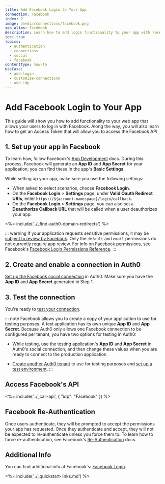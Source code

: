 ```yaml
---
title: Add Facebook Login to Your App
connection: Facebook
index: 2
image: /media/connections/facebook.png
seo_alias: facebook
description: Learn how to add login functionality to your app with Facebook. You will need to generate keys, copy these into your Auth0 settings, and enable the connection.
toc: true
topics:
  - authentication
  - connections
  - social
  - facebook
contentType: how-to
useCase:
  - add-login
  - customize-connections
  - add-idp
---
```

# Add Facebook Login to Your App

This guide will show you how to add functionality to your web app that allows your users to log in with Facebook. Along the way, you will also learn how to get an Access Token that will allow you to access the Facebook API.

## 1. Set up your app in Facebook

To learn how, follow Facebook's [App Development](https://developers.facebook.com/docs/apps) docs. During this process, Facebook will generate an **App ID** and **App Secret** for your application; you can find these in the app's **Basic Settings**.

While setting up your app, make sure you use the following settings:

* When asked to select scenarios, choose **Facebook Login**.
* On the **Facebook Login** > **Settings** page, under **Valid Oauth Redirect URIs**, enter `https://${account.namespace}/login/callback`.
* On the **Facebook Login** > **Settings** page, you can also set a **Deauthorize Callback URL** that will be called when a user deauthorizes your app.

<%= include('../_find-auth0-domain-redirects') %>

::: warning
If your application requests sensitive permissions, it may be [subject to review by Facebook](https://developers.facebook.com/docs/apps/review/). Only the `default` and `email` permissions do not currently require app review. For info on Facebook permissions, see Facebook's [Facebook Login Permissions Reference](https://developers.facebook.com/docs/facebook-login/permissions/).
:::

## 2. Create and enable a connection in Auth0

[Set up the Facebook social connection](/connections/guides/set-up-connections-social) in Auth0. Make sure you have the **App ID** and **App Secret** generated in Step 1.

## 3. Test the connection

You're ready to [test your connection](/connections/guides/test-connections-social).

::: note
Facebook allows you to create a copy of your application to use for testing purposes. A test application has its own unique **App ID** and **App Secret**. Because Auth0 only allows one Facebook connection to be configured per tenant, you have two options for testing in Auth0:

* While testing, use the testing application's **App ID** and **App Secret** in Auth0's social connection, and then change these values when you are ready to connect to the production application.

* [Create another Auth0 tenant](/connections/guides/create-multiple-tenants) to use for testing purposes and [set up a test environment](/dev-lifecycle/setting-up-env#set-the-environment).
:::

## Access Facebook's API

<%= include('../_call-api', {
  "idp": "Facebook"
}) %>

## Facebook Re-Authentication

Once users authenticate, they will be prompted to accept the permissions your app has requested. Once they authenticate and accept, they will not be expected to re-authenticate unless you force them to. To learn how to force re-authentication, see Facebook's [Re-Authentication](https://developers.facebook.com/docs/facebook-login/reauthentication) docs.

## Additional Info

You can find additional info at Facebook's: [Facebook Login](https://developers.facebook.com/docs/facebook-login).

<%= include('../_quickstart-links.md') %>
